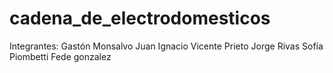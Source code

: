 # cadena_de_electrodomesticos
Integrantes:
Gastón Monsalvo
Juan Ignacio Vicente Prieto
Jorge Rivas
Sofía Piombetti
Fede gonzalez
